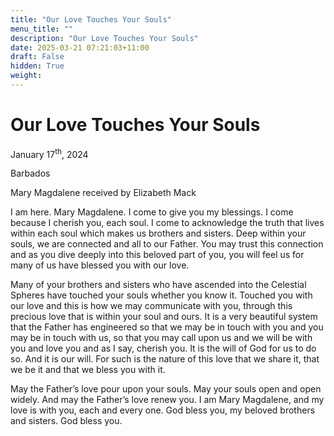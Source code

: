 ```yaml
---
title: "Our Love Touches Your Souls"
menu_title: ""
description: "Our Love Touches Your Souls"
date: 2025-03-21 07:21:03+11:00
draft: False
hidden: True
weight:
---
```

# Our Love Touches Your Souls

January 17<sup>th</sup>, 2024

Barbados

Mary Magdalene received by Elizabeth Mack

I am here. Mary Magdalene. I come to give you my blessings. I come because I cherish you, each soul. I come to acknowledge the truth that lives within each soul which makes us brothers and sisters. Deep within your souls, we are connected and all to our Father. You may trust this connection and as you dive deeply into this beloved part of you, you will feel us for many of us have blessed you with our love.

Many of your brothers and sisters who have ascended into the Celestial Spheres have touched your souls whether you know it. Touched you with our love and this is how we may communicate with you, through this precious love that is within your soul and ours. It is a very beautiful system that the Father has engineered so that we may be in touch with you and you may be in touch with us, so that you may call upon us and we will be with you and love you and as I say, cherish you. It is the will of God for us to do so. And it is our will. For such is the nature of this love that we share it, that we be it and that we bless you with it.

May the Father’s love pour upon your souls. May your souls open and open widely. And may the Father’s love renew you. I am Mary Magdalene, and my love is with you, each and every one. God bless you, my beloved brothers and sisters. God bless you.
